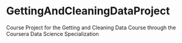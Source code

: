 # GettingAndCleaningDataProject
Course Project for the Getting and Cleaning Data Course through the Coursera Data Science Specialization

